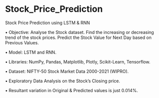 # Stock_Price_Prediction
Stock Price Prediction using LSTM &amp; RNN


• Objective: Analyse the Stock dataset. 
            Find the increasing or decreasing trend of the stock prices.
            Predict the Stock Value for Next Day based on Previous Values.
            
• Model: LSTM and RNN.

• Libraries: NumPy, Pandas, Matplotlib, Plotly, Scikit-Learn, Tensorflow.

• Dataset: NIFTY-50 Stock Market Data 2000-2021 (WIPRO).

• Exploratory Data Analysis on the Stock’s Closing price.

• Resultant variation in Original & Predicted values is just 0.014%.

